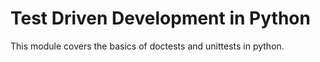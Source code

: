 # Test Driven Development in Python

This module covers the basics of doctests and unittests in python.
